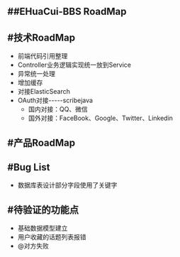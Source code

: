 ##EHuaCui-BBS RoadMap
-------------

#技术RoadMap
-------------

 - 前端代码引用整理
 - Controller业务逻辑实现统一放到Service
 - 异常统一处理
 - 增加缓存
 - 对接ElasticSearch
 - OAuth对接-----scribejava
    - 国内对接：QQ、微信
    - 国外对接：FaceBook、Google、Twitter、Linkedin

#产品RoadMap
-------------

#Bug List
-------------

  - 数据库表设计部分字段使用了关键字

#待验证的功能点
-------------

  - 基础数据模型建立
  - 用户收藏的话题列表报错
  - @对方失败
